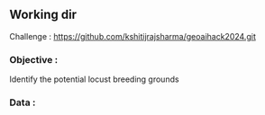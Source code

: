 ## Working dir 

Challenge : https://github.com/kshitijrajsharma/geoaihack2024.git 


### Objective : 
Identify the potential  locust breeding grounds 

### Data : 

